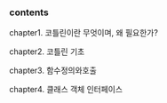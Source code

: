 ### contents

chapter1. 코틀린이란 무엇이며, 왜 필요한가?

chapter2. 코틀린 기초

chapter3. 함수정의와호출

chapter4. 클래스 객체 인터페이스